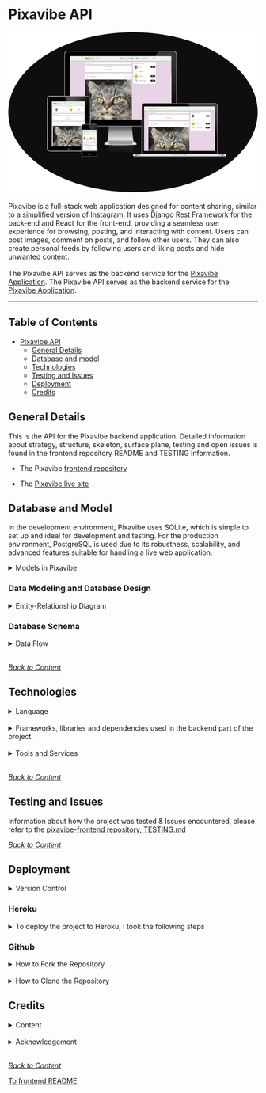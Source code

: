 # Pixavibe API
![amiresponsive](/documentation/readme-image/amiresponsive.webp)
<br>
<br>
Pixavibe is a full-stack web application designed for content sharing, similar to a simplified version of Instagram. It uses Django Rest Framework for the back-end and React for the front-end, providing a seamless user experience for browsing, posting, and interacting with content. Users can post images, comment on posts, and follow other users. They can also create personal feeds by following users and liking posts and hide unwanted content. 
<br>
<br>
The Pixavibe API serves as the backend service for the [Pixavibe Application](https://github.com/JaqiKal/pixavibe).
The Pixavibe API serves as the backend service for the [Pixavibe Application](https://github.com/JaqiKal/pixavibe).

<hr>

## Table of Contents
- [Pixavibe API](#pixavibe-api)
  - [General Details](#general-details)
  - [Database and model](#database-and-model)
  - [Technologies](#technologies)
  - [Testing and Issues](#testing-and-issues)
  - [Deployment](#deployment)
  - [Credits](#Credits)

## General Details

This is the API for the Pixavibe backend application. Detailed information about strategy, structure, skeleton, surface plane, testing and open issues is found in the frontend repository README and TESTING information.

- The Pixavibe [frontend repository](https://github.com/JaqiKal/pixavibe)

- The [Pixavibe live site](https://pixavibe-frontend-e53fa907f215.herokuapp.com/)

## Database and Model

In the development environment, Pixavibe uses SQLite, which is simple to set up and ideal for development and testing. For the production environment, PostgreSQL is used due to its robustness, scalability, and advanced features suitable for handling a live web application.

<details>
<summary>Models in Pixavibe</summary>
<br>

### Block Model
- **Fields**: `owner`, `target`, `created_at`
- **Functionality**: Allows users to filter other users, hiding posts from blocked users. The model name is future-proofed to easily accommodate future improvements, such as preventing blocked users from seeing or interacting with the blocker.
- **Impact**: Enhances user control over interactions, improving user experience by allowing them to avoid unwanted interactions.
- **Example**: A user can hide another user who is spamming their posts, providing a safer and more enjoyable experience.

### Category Model
- **Fields**: `name`, `created_at`, `updated_at`
- **Functionality**: Categorizes posts to enhance search and filter functionalities.
- **Impact**: Improves content organization and discoverability, enhancing the user experience by allowing users to find relevant content more efficiently.
- **Example**: Users interested in photography can filter posts by the 'Photography' category, allowing them to quickly find and engage with relevant content.

### Contact Model
- **Fields**: Manages user feedback and queries.
- **Functionality**: Stores user queries, complaints, or suggestions. 
- **Impact**: Provides a direct channel for user feedback, helping to improve the platform based on user input and enhancing user satisfaction.
- **Example**: A user facing an issue with their account can easily send a message to the support team using the contact form, ensuring their query is logged and addressed promptly.

### Hashtag Model
- **Fields**: Basic structure includes a name field and a relationship to posts.
- **Functionality**: Tags posts with hashtags for improved organization and search.
- **Impact**: (Despite current issues) Aims to enhance content discoverability through tagging, making it easier for users to find related content.
- **Current Issues**: Users can add hashtags, but there are issues with updating, deleting, and searching hashtags.

### Comment Model
- **Fields**: `id`, `owner`, `post_`, `content`, `created_at`, `updated_at`
- **Functionality**: Stores comments made by users on posts.
- **Impact**: Facilitates engagement and community interaction by allowing users to comment on each other's posts.
- **Example**: Users comment on a friend's post to share their thoughts and reactions, fostering discussions.

### Post Model
- **Fields**: `id`, `owner`, `title`, `content`, `created_at`, `updated_at`, `hashtags`, `category`
- **Functionality**: Stores posts created by users.
- **Impact**: Central to the content-sharing functionality, allowing users to create and share posts with their followers.
- **Example**: A user creates a new post with a photo from their recent trip and assigns it to the 'Travel' category.

### Profile Model
- **Fields**: `id`, `owner`, `name`, `content`, `image`, `created_at`, `updated_at`
- **Functionality**: Stores user profile information.
- **Impact**: Enhances user profiles by allowing customization, making the platform more personalized and engaging.
- **Example**: A user uploads a profile picture and writes a short bio to make their profile more attractive to other users.

### Follower Model
- **Fields**: `id`, `owner`, `followed`, `created_at`, `updated_at`
- **Functionality**: Stores follower relationships between users.
- **Impact**: Enables users to follow each other, creating a personalized feed based on followed users' posts.
- **Example**: User A follows User B to see User B's posts in their feed, fostering engagement and community building.

### Like Model
- **Fields**: `id`, `owner`, `post`, `created_at`, `updated_at`
- **Functionality**: Stores likes on posts by users.
- **Impact**: Provides a way for users to express appreciation for content, increasing user interaction and engagement.
- **Example**: A user likes a friend's post, which may also increase the visibility of popular content through likes.

### User Model (from django.contrib.auth.models)
- **Fields**: `id`, `username`, `email`, `password`, `created_at`, `updated_at`
- **Functionality**: Manages user authentication and basic information.
- **Impact**: Provides essential authentication functionality, ensuring users can securely log in and access their accounts.
- **Example**: Users can register, log in, and have their authentication details securely stored.
</details>

### Data Modeling and Database Design

<details>
<summary>Entity-Relationship Diagram</summary>
<br>

The Entity-Relationship Diagram (ERD) provides a visual representation of the database's structure. It helps in planning and illustrating the SQL tables and the relationships between them. The ERD is an essential part of the database design that shows the entities, their attributes, and the types of relationships among the entities.

![erd](/documentation/readme-image/erd.webp)

**Relationships**


1. User
  - One-to-One: User.id → Profile.owner
  - One-to-Many: User.id → Post.owner
  - One-to-Many: User.id → Comment.owner
  - Many-to-Many (through Follower): User.id → Follower.owner
  - Many-to-Many (through Follower): User.id → Follower.followed
  - Many-to-Many (through Like): User.id → Like.owner
  - One-to-Many: User.id → Contact.owner
  - One-to-Many: User.id → Block.owner
  - One-to-Many: User.id → Block.target

2. Profile
  - One-to-One: Profile.owner → User.id

3. Post
  - Many-to-One: Post.owner → User.id
  - One-to-Many: Post.id → Comment.post
  - Many-to-Many (through Like): Post.id → Like.post
  - Many-to-Many: Post.id → Hashtag.post
  - Many-to-One: Post.category → Category.id

4. Comment
  - Many-to-One: Comment.owner → User.id
  - Many-to-One: Comment.post → Post.id

5. Like
  - Many-to-One: Like.owner → User.id
  - Many-to-One: Like.post → Post.id

6. Follower
  - Many-to-One: Follower.owner → User.id
  - Many-to-One: Follower.followed → User.id

7. Hashtag
  - Many-to-Many: Hashtag.id → Post.hashtags

8. Contact
  - Many-to-One: Contact.owner → User.id

9. Block
  - Many-to-One: Block.owner → User.id
  - Many-to-One: Block.target → User.id

10. Category
  - One-to-Many: Category.id → Post.category
</details>

### Database Schema

<details>

<summary>Data Flow</summary>
<br>

To follow best practice, a flowchart was created for the app's logic, and mapped out before coding began using a free version of Draw.io. Please note, that the flowchart provided is designed to offer a simplified visual overview of the application's core workflow. While it captures the essential operations and user interactions, some implementation details and error-handling mechanisms are abstracted for clarity. The actual application logic may involve additional steps and checks not depicted in the flowchart.

![Data Flow](/documentation/readme-image/flowchart.webp)

</details>
<br>

*<span style="color: blue;">[Back to Content](#table-of-contents)</span>*

## Technologies

<details>
<summary>Language</summary>
<br>

- [Python](https://www.python.org/) serves as the back-end programming language.

</details>
<br>

<details>
<summary>Frameworks, libraries and dependencies used in the backend part of the project.</summary>
<br>

- [asgiref==3.8.1](https://pypi.org/project/asgiref/) ASGI is a standard for Python asynchronous web apps and servers to communicate with each other, and positioned as an asynchronous successor to WSGI.
- [certifi==2024.2.2](https://pypi.org/project/certifi/) Certifi provides Mozilla’s carefully curated collection of Root Certificates for validating the trustworthiness of SSL certificates while verifying the identity of TLS hosts.
- [cffi==1.16.0](https://pypi.org/project/cffi/) Foreign Function Interface for Python calling C code.
- [charset-normalizer==3.3.2](https://pypi.org/project/charset-normalizer/) A library that helps you read text from an unknown charset encoding.
- [cloudinary==1.40.0](https://pypi.org/project/cloudinary/) allows you to quickly and easily integrate your application with Cloudinary.
- [cryptography==42.0.7](https://pypi.org/project/cryptography/) is a package which provides cryptographic recipes and primitives to Python developers.
- [defusedxml==0.7.1](https://pypi.org/search/?q=defusedxml) XML bomb protection for Python stdlib modules.
- [dj-database-url==0.5.0](https://pypi.org/project/dj-database-url/0.5.0/) This simple Django utility allows you to utilize the 12factor inspired DATABASE_URL environment variable to configure your Django application.
- [dj-rest-auth==2.1.9](https://dj-rest-auth.readthedocs.io/en/2.1.9/) a set of REST API endpoints to handle User Registration and Authentication tasks.
- [Django==3.2.25](https://docs.djangoproject.com/en/5.0/releases/3.2.25/) Django is a high-level Python web framework that encourages rapid development and clean, pragmatic design.
- [django-allauth==0.54.0](https://docs.allauth.org/en/latest/) Integrated set of Django applications addressing authentication, registration, account management as well as 3rd party (social) account authentication.
- [django-cloudinary-storage==0.3.0](https://pypi.org/project/django-cloudinary-storage/0.3.0/) Django Cloudinary Storage is a Django package that facilitates integration with Cloudinary by implementing Django Storage API.
- [django-cors-headers==4.3.1](https://pypi.org/project/django-cors-headers/) is a Django application for handling the server headers required for Cross-Origin Resource Sharing (CORS).
- [django-filter==2.4.0](https://pypi.org/project/django-filter/2.4.0/) django-filter is a reusable Django application for allowing users to filter querysets dynamically.
- [djangorestframework==3.14.0](https://pypi.org/project/djangorestframework/3.14.0/) is a powerful and flexible toolkit for building Web APIs.
- [djangorestframework-simplejwt==4.7.2](https://pypi.org/project/djangorestframework-simplejwt/4.7.2/) A minimal JSON Web Token authentication plugin for Django REST Framework.
- [gunicorn==22.0.0](https://pypi.org/project/gunicorn/22.0.0/) is a Python WSGI HTTP Server for UNIX.
- [idna==3.7](https://pypi.org/project/idna/3.7/) is support for the Internationalized Domain Names in Applications (IDNA) protocol.
- [oauthlib==3.2.2](https://pypi.org/project/oauthlib/3.2.2/) is a generic, spec-compliant, thorough implementation of the OAuth request-signing logic.
- [packaging==24.0](https://pypi.org/project/packaging/24.0/) Core utilities for Python packages.
- [Pillow==8.2.0](https://pypi.org/project/pillow/8.2.0/) The Python Imaging Library enhances your Python interpreter with extensive file format support, efficient data representation, and powerful image processing capabilities.
- [psycopg2==2.9.9](https://pypi.org/project/psycopg2/) PostgreSQL database adapter for the Python programming language. The stand-alone binary package was chosen due to the normal psycopg2 throwing errors.
- [pycparser==2.22](https://pypi.org/project/pycparser/) is a complete parser of the C language.
- [PyJWT==2.8.0](https://pypi.org/project/PyJWT/) JSON Web Token implementation in Python.
- [python3-openid==3.2.0](https://pypi.org/project/python3-openid/) OpenID support for modern servers and consumers.
- [pytz==2024.1](https://pypi.org/project/pytz/2024.1/) allows accurate and cross platform timezone calculations.
- [requests==2.32.2](https://pypi.org/project/requests/2.32.2/) is a simple, yet elegant, HTTP library that allows you to send HTTP/1.1 requests extremely easily.
- [requests-oauthlib==2.0.0](https://pypi.org/project/requests-oauthlib/2.0.0/) provides first-class OAuth library support for Requests.
- [six==1.16.0](https://pypi.org/project/six/1.16.0/) provides utility functions for smoothing over the differences between the Python 2 & 3 versions with the goal of writing Python code that is compatible on both Python versions.
- [sqlparse==0.5.0](https://pypi.org/project/sqlparse/0.5.0/) sqlparse is a non-validating SQL parser for Python. It provides support for parsing, splitting and formatting SQL statements.
- [urllib3==2.2.1](https://pypi.org/project/urllib3/2.2.1/) is a HTTP library with thread-safe connection pooling, file post, and more.
</details>
<br>

<details>
<summary>Tools and Services</summary>
<br>

- [Code Institute Python Linter](https://pep8ci.herokuapp.com/) a tool to check Python code against some of the style conventions in PEP8.
- [Code Institute Template](https://github.com/Code-Institute-Org/ci-full-template) provided me with a familiar base from which to build my project.
- [Conventional Commits 1.0.0.](https://www.conventionalcommits.org/en/v1.0.0/) is a lightweight convention on top of commit messages.
- [Diffchecker](https://www.diffchecker.com/text-compare/) is used to check code snippets.
- [Draw.io](https://www.drawio.com/) is useful for planning the application's architecture and flowcharts, especially helpful in the design phase to visualize the application flow.
- [Git](https://git-scm.com/) is used for version control.
- [Gitpod](https://gitpod.io/) streamlines your development process by providing a pre-configured, cloud-based development environment that's instantly ready for coding.
- [Github](https://github.com/) is essential for version control, allowing you to track changes, collaborate with others (if applicable), and secure online code storage.
- [Google Dev Tools](https://developers.google.com/web/tools) is used during testing, debugging and styling.
- [Heroku](https://www.heroku.com/) is a platform for deploying and hosting web applications.
- [Lucidchart](https://www.lucidchart.com/) is used for ERD (entity relationship diagram)
- [PEP8](https://peps.python.org/pep-0008/) a style guide for Python code.
- [PostgreSQL](https://dbs.ci-dbs.net/) provided by the Code Institute, is employed as the database system for its robustness and compatibility with Django.

</details>
<br>

*<span style="color: blue;">[Back to Content](#table-of-contents)</span>*

## Testing and Issues

Information about how the project was tested & Issues encountered, please refer to the [pixavibe-frontend repository, TESTING.md](https://github.com/JaqiKal/pixavibe/blob/main/TESTING.md)

*<span style="color: blue;">[Back to Content](#table-of-contents)</span>*

## Deployment

<details>
<summary>Version Control</summary>
<br>
The site was created using the Gitpod editor and pushed to github to the remote repository ‘pixavibe-frontend’.
The following git commands were used throughout development to push code to the remote repo:

- `git add <file>` - This command was used to add the file(s) to the staging area before they are committed.
- `git commit -m “commit message”` - This command was used to commit changes to the local repository queue ready for the final step.
- `git push` - This command was used to push all committed code to the remote repository on github.
</details>

### Heroku

 <details>
 <summary>To deploy the project to Heroku, I took the following steps</summary>
 <br>

Create a new workspace in your preferred IDE, in our case it was [Gitpod](https://www.gitpod.io/docs/introduction/getting-started), and set up the new drf-api project. Use [Django REST framwork](https://www.django-rest-framework.org/) guide. 

**Project Settings**

- Include https://<your_app_name>.herokuapp.com in the ALLOWED_HOSTS and CSRF_TRUSTED_ORIGINS lists inside the settings.py file.
- Make sure that the environment variables (DATABASE_URL, SECRET_KEY, and CLOUDINARY_URL) are correctly set to os.environ.get("<variable_name>")
- If making changes to static files or apps, make sure to run collectstatic or migrate as needed.
- Commit and push to the repository.

**Requirements**

- Create a plain file called Procfile without any file suffix, at the root level of the project.
  - Add to the Procfile and save.
    - `release: python manage.py makemigrations && python manage.py migrate`
    - `web: gunicorn drf_api.wsgi`
- In your IDE terminal, type pip3 freeze local > requirements.txt to create the requirements.
- (Optional) Create a runtime.txt and type python-3.11.9 (or whichever version you use)
- Commit and push these files to the project repository.

 **Deployment to Heroku**

- In your heroku account, select New and then Create New App.
- Give it a unique name related to your project, choose the correct region for where you are located.
- Create app
- Goto 'Settings' tab and the Config Vars. For Heroku to be able to process and render the project, you must define some environment variables:
  - Add DATABASE_URL variable and assign it a link to your database
  - Add SECRET_KEY variable and assign it a secret key of your choice
  - Add CLOUDINARY_URL variable and assign it a link to your Cloudinary
  - Add ALLOWED_HOST variable and assign it the url of the deployed heroku link
  - Add CLIENT_ORIGIN variable and assign it the url of your deployed frontend app
  - Add CLIENT_ORIGIN_DEV variable and assign it the url of your local development client

- Continue to the 'Deploy' tab. 
  - Select GitHub as the 'deployment method'.
  - Confirm connection to git hub by searching for the correct repository and then connecting to it.
  - To manually deploy project click 'Deploy Branch'. 
      - Don't forget to ensure Debug is false for final deployment
  - Once built a message will appear saying: Your app was successfully deployed. 
  - Click the view button to view the deployed page making a note of it's url.
</details>

### Github

<details>
<summary>How to Fork the Repository</summary>
<br>

- Log in (or sign up) to GitHub.
- Go to the repository for this project, JaqiKal/pixavibe-api.
- Click the Fork button in the top right corner.
- This will create a duplicate of the full project in your GitHub Repository.
</details>
<br>

<details>
<summary>How to Clone the Repository</summary>
<br>

- Log in (or sign up) to GitHub.
- Go to the repository for this project, JaqiKal/pixavibe-api.
- Click on the code button, select whether you would like to clone with HTTPS, SSH or GitHub CLI and copy the link shown.
- Open the terminal in your code editor and change the current working directory to the location you want to use for the cloned directory.
- Type 'git clone' into the terminal and then paste the link you copied in step 3. Press enter.
</details>


## Credits

<details>
<summary>Content</summary>
<br>

Throughout the development of Pixavibe, a variety of resources have been utilized to ensure the platform is robust, user-friendly, and engaging. Below is a list of key documentation, blogs, tutorials, and guides that have been instrumental in crafting the backend functionality:

- **Bootstrap**: Extensively used for styling and responsive design, making the site accessible on a variety of devices - [Bootstrap documentation](https://getbootstrap.com/).
- **Django**: As the backbone of our platform, Django's comprehensive documentation has been crucial for backend development - [Django documentation](https://docs.djangoproject.com/en/5.0/).

- **Sources of inspiration and guidance in general**:
  - This resources is only available to enrolled students at The Code Institute:
    - The Code Institute Diploma in Full Stack Software Development (Advanced Front-End) Walk-through project Django REST framework (backend)
  - **Testing inspiration**: is listed in [Pixavibe-Frontend README](https://github.com/JaqiKal/pixavibe-frontend/blob/main/README.md#content)
</details>
<br>


<details>
<summary>Acknowledgement</summary>
<br>

Please see the [frontend README](https://github.com/JaqiKal/pixavibe-frontend/blob/main/README.md).
</details>
<br>

*<span style="color: blue;">[Back to Content](#table-of-contents)</span>*    

[To frontend README]()